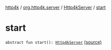 [http4k](../../index.md) / [org.http4k.server](../index.md) / [Http4kServer](index.md) / [start](./start.md)

# start

`abstract fun start(): `[`Http4kServer`](index.md) [(source)](https://github.com/http4k/http4k/blob/master/http4k-core/src/main/kotlin/org/http4k/server/http4kServer.kt#L10)